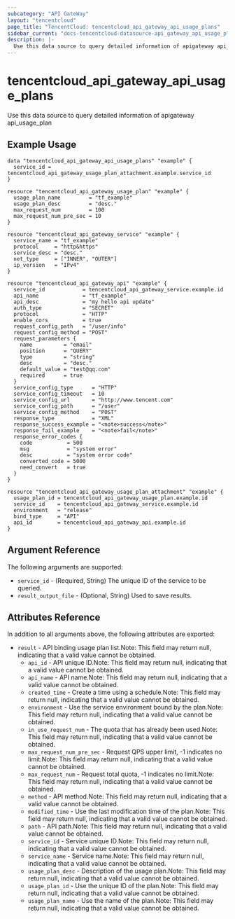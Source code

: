 ```yaml
---
subcategory: "API GateWay"
layout: "tencentcloud"
page_title: "TencentCloud: tencentcloud_api_gateway_api_usage_plans"
sidebar_current: "docs-tencentcloud-datasource-api_gateway_api_usage_plans"
description: |-
  Use this data source to query detailed information of apigateway api_usage_plan
---
```


# tencentcloud_api_gateway_api_usage_plans

Use this data source to query detailed information of apigateway api_usage_plan

## Example Usage

```hcl
data "tencentcloud_api_gateway_api_usage_plans" "example" {
  service_id = tencentcloud_api_gateway_usage_plan_attachment.example.service_id
}

resource "tencentcloud_api_gateway_usage_plan" "example" {
  usage_plan_name         = "tf_example"
  usage_plan_desc         = "desc."
  max_request_num         = 100
  max_request_num_pre_sec = 10
}

resource "tencentcloud_api_gateway_service" "example" {
  service_name = "tf_example"
  protocol     = "http&https"
  service_desc = "desc."
  net_type     = ["INNER", "OUTER"]
  ip_version   = "IPv4"
}

resource "tencentcloud_api_gateway_api" "example" {
  service_id            = tencentcloud_api_gateway_service.example.id
  api_name              = "tf_example"
  api_desc              = "my hello api update"
  auth_type             = "SECRET"
  protocol              = "HTTP"
  enable_cors           = true
  request_config_path   = "/user/info"
  request_config_method = "POST"
  request_parameters {
    name          = "email"
    position      = "QUERY"
    type          = "string"
    desc          = "desc."
    default_value = "test@qq.com"
    required      = true
  }
  service_config_type      = "HTTP"
  service_config_timeout   = 10
  service_config_url       = "http://www.tencent.com"
  service_config_path      = "/user"
  service_config_method    = "POST"
  response_type            = "XML"
  response_success_example = "<note>success</note>"
  response_fail_example    = "<note>fail</note>"
  response_error_codes {
    code           = 500
    msg            = "system error"
    desc           = "system error code"
    converted_code = 5000
    need_convert   = true
  }
}

resource "tencentcloud_api_gateway_usage_plan_attachment" "example" {
  usage_plan_id = tencentcloud_api_gateway_usage_plan.example.id
  service_id    = tencentcloud_api_gateway_service.example.id
  environment   = "release"
  bind_type     = "API"
  api_id        = tencentcloud_api_gateway_api.example.id
}
```

## Argument Reference

The following arguments are supported:

* `service_id` - (Required, String) The unique ID of the service to be queried.
* `result_output_file` - (Optional, String) Used to save results.

## Attributes Reference

In addition to all arguments above, the following attributes are exported:

* `result` - API binding usage plan list.Note: This field may return null, indicating that a valid value cannot be obtained.
  * `api_id` - API unique ID.Note: This field may return null, indicating that a valid value cannot be obtained.
  * `api_name` - API name.Note: This field may return null, indicating that a valid value cannot be obtained.
  * `created_time` - Create a time using a schedule.Note: This field may return null, indicating that a valid value cannot be obtained.
  * `environment` - Use the service environment bound by the plan.Note: This field may return null, indicating that a valid value cannot be obtained.
  * `in_use_request_num` - The quota that has already been used.Note: This field may return null, indicating that a valid value cannot be obtained.
  * `max_request_num_pre_sec` - Request QPS upper limit, -1 indicates no limit.Note: This field may return null, indicating that a valid value cannot be obtained.
  * `max_request_num` - Request total quota, -1 indicates no limit.Note: This field may return null, indicating that a valid value cannot be obtained.
  * `method` - API method.Note: This field may return null, indicating that a valid value cannot be obtained.
  * `modified_time` - Use the last modification time of the plan.Note: This field may return null, indicating that a valid value cannot be obtained.
  * `path` - API path.Note: This field may return null, indicating that a valid value cannot be obtained.
  * `service_id` - Service unique ID.Note: This field may return null, indicating that a valid value cannot be obtained.
  * `service_name` - Service name.Note: This field may return null, indicating that a valid value cannot be obtained.
  * `usage_plan_desc` - Description of the usage plan.Note: This field may return null, indicating that a valid value cannot be obtained.
  * `usage_plan_id` - Use the unique ID of the plan.Note: This field may return null, indicating that a valid value cannot be obtained.
  * `usage_plan_name` - Use the name of the plan.Note: This field may return null, indicating that a valid value cannot be obtained.


